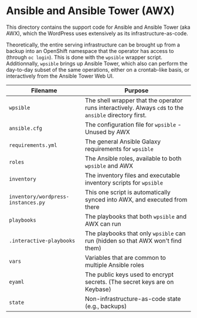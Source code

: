 # Ansible and Ansible Tower (AWX)

This directory contains the support code for Ansible and Ansible Tower
(aka AWX), which the WordPress uses extensively as its
infrastructure-as-code.

Theoretically, the entire serving infrastructure can be brought up
from a backup into an OpenShift namespace that the operator has access
to (through `oc login`). This is done with the `wpsible` wrapper
script. Additionnally, `wpsible` brings up Ansible Tower, which also
can perform the day-to-day subset of the same operations, either on a
crontab-like basis, or interactively from the Ansible Tower Web UI.

| Filename                           | Purpose                                                                                                 |
|------------------------------------|---------------------------------------------------------------------------------------------------------|
| `wpsible`                          | The shell wrapper that the operator runs interactively. Always `cd`s to the `ansible` directory first.  |
| `ansible.cfg`                      | The configuration file for `wpsible` - Unused by AWX                                                    |
| `requirements.yml`                 | The general Ansible Galaxy requirements for `wpsible`                                                   |
| `roles`                            | The Ansible roles, available to both `wpsible` and AWX                                                  |
| `inventory`                        | The inventory files and executable inventory scripts for `wpsible`                                      |
| `inventory/wordpress-instances.py` | This one script is automatically synced into AWX, and executed from there                               |
| `playbooks`                        | The playbooks that both `wpsible` and AWX can run                                                       |
| `.interactive-playbooks`           | The playbooks that only `wpsible` can run (hidden so that AWX won't find them)                          |
| `vars`                             | Variables that are common to multiple Ansible roles                                                     |
| `eyaml`                            | The public keys used to encrypt secrets. (The secret keys are on Keybase)                               |
| `state`                            | Non-infrastructure-as-code state (e.g., backups)                                                        |

